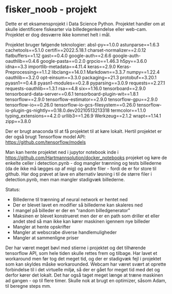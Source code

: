 # fisker_noob - projekt

Dette er et eksamensprojekt i Data Science Python. Projektet handler om at skulle identificere fiskearter via billedegenkendelse eller web-cam. 
Projektet er dog desværre ikke kommet helt i mål.

Projektet bruger følgende teknologier:
absl-py==1.0.0
astunparse==1.6.3
cachetools==5.1.0
certifi==2022.5.18.1
charset-normalizer==2.0.12
flatbuffers==1.12
gast==0.4.0
google-auth==2.6.6
google-auth-oauthlib==0.4.6
google-pasta==0.2.0
grpcio==1.46.3
h5py==3.6.0
idna==3.3
importlib-metadata==4.11.4
keras==2.9.0
Keras-Preprocessing==1.1.2
libclang==14.0.1
Markdown==3.3.7
numpy==1.22.4
oauthlib==3.2.0
opt-einsum==3.3.0
packaging==21.3
protobuf==3.20.1
pyasn1==0.4.8
pyasn1-modules==0.2.8
pyparsing==3.0.9
requests==2.27.1
requests-oauthlib==1.3.1
rsa==4.8
six==1.16.0
tensorboard==2.9.0
tensorboard-data-server==0.6.1
tensorboard-plugin-wit==1.8.1
tensorflow==2.9.0
tensorflow-estimator==2.9.0
tensorflow-gpu==2.9.0
tensorflow-io==0.26.0
tensorflow-io-gcs-filesystem==0.26.0
tensorflow-io-plugin-gs-nightly==0.18.0.dev20210513213318
termcolor==1.1.0
typing_extensions==4.2.0
urllib3==1.26.9
Werkzeug==2.1.2
wrapt==1.14.1
zipp==3.8.0

Der er brugt anaconda til at få projektet til at køre lokalt.
Hertil projektet er der også brugt Tensorflow model API: https://github.com/tensorflow/models

Man kan hente projektet ned i jupytor notebook inde i https://github.com/Hartmannsolution/docker_notebooks projeket og køre de enkelte celler i detection.pynb - dog mangler trænning og tests billederne (da de ikke må lægges op af mig) og andre filer - 
fordi de er for store til github. Har dog prøvet at lave en alternativ løsning i til de større filer i detection.pynb, men man mangler stadigvæk billederne.

Status:
- Billederne til trænning af neural network er hentet ned 
- Der er blevet lavet en modifier så billederne kan skaleres ned
- I mangel på billeder er der en "random billedgenerator"
- Maksinen er blevet konstrueret men der er en path som driller et eller andet sted så man ikke kan kører maskinen igennem nye billeder
- Mangler at hente opskrifter
- Mangler at webscrabe diverse handlemuligheder 
- Mangler at sammenligne priser

Der har været meget bøvl med stierne i projektet og det tilhørende tensorflow API, som hele tiden skulle rettes frem og tilbage. 
Har lavet et workaround men før tog det meget tid, og der er stadigvæk fejl i projektet som kan skyldes måske workarounded. 
Webcam har været svært at oprette forbindelse til i det virtuelle miljø, så der er gået for meget tid med det og derfor kører det lokalt.
Det har også taget meget længe at træne maskinen ad gangen - op til flere timer. Skulle nok at brugt en optimizer, såsom Adam, til beregne steps mm.
